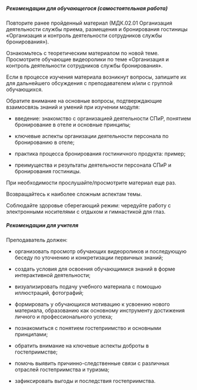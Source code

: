 ##### Рекомендации для обучающегося (самостоятельная работа)
Повторите ранее пройденный материал (МДК.02.01 Организация деятельности службы приема, размещения и бронирования гостиницы «Организация и контроль деятельности сотрудников службы бронирования»).  

Ознакомьтесь с теоретическим материалом по новой теме. Просмотрите обучающие видеоролики по теме «Организация и контроль деятельности сотрудников службы бронирования». 

Если в процессе изучения материала возникнут вопросы, запишите их для дальнейшего обсуждения с преподавателем и/или с группой обучающихся.  

Обратите внимание на основные вопросы, подтверждающие взаимосвязь знаний и умений при изучении модуля:  

- введение: знакомство с организацией деятельности СПиР, понятием бронирование в отеле и основные принципы; 

- ключевые аспекты организации деятельности персонала по бронированию в отеле; 

- практика процесса бронирования гостиничного продукта: пример; 

- преимущества и результаты деятельности персонала СПиР и бронирования гостиницы. 

При необходимости прослушайте/просмотрите материал еще раз.  

Возвращайтесь к наиболее сложным аспектам темы. 

Соблюдайте здоровье сберегающий режим: чередуйте работу с электронными носителями с отдыхом и гимнастикой для глаз. 

##### Рекомендации для учителя

Преподаватель должен:
- организовать просмотр обучающих видеороликов и последующую беседу по уточнению и конкретизации первичных знаний;  

- создать условия для освоения обучающимися знаний в форме интерактивной деятельности; 

- визуализировать подачу учебного материала с помощью иллюстраций, фотографий; 

- формировать у обучающихся мотивацию к усвоению нового материала, образованию как основному инструменту достижения личного и профессионального успеха; 

- познакомиться с понятием гостеприимство и основными принципами; 

- обратить внимание на ключевые аспекты доброты в гостеприимстве; 

- помочь выявить причинно-следственные связи с различных отраслей гостеприимства и туризма; 

- зафиксировать выгоды и последствия гостеприимства. 
